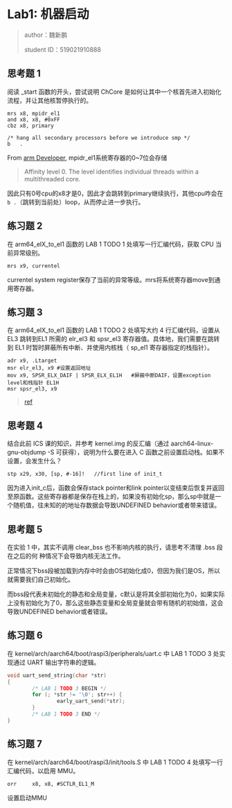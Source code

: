 # Lab1: 机器启动

> author：魏新鹏
>
> student ID：519021910888

## 思考题 1

阅读 _start 函数的开头，尝试说明 ChCore 是如何让其中⼀个核⾸先进⼊初始化流程，并让其他核暂停执⾏的。

```assembly
mrs	x8, mpidr_el1
and	x8, x8,	#0xFF
cbz	x8, primary

/* hang all secondary processors before we introduce smp */
b 	.
```

From [arm Developer](https://developer.arm.com/documentation/100403/0301/register-descriptions/aarch64-system-registers/mpidr-el1--multiprocessor-affinity-register--el1?lang=en), mpidr_el1系统寄存器的0~7位会存储

> Affinity level 0. The level identifies individual threads within a multithreaded core. 

因此只有0号cpu的x8才是0，因此才会跳转到primary继续执行，其他cpu咋会在`b .`（跳转到当前处）loop，从而停止进一步执行。

## 练习题 2

在 arm64_elX_to_el1 函数的 LAB 1 TODO 1 处填写⼀⾏汇编代码，获取 CPU 当前异常级别。

`mrs x9, currentel`

currentel system register保存了当前的异常等级。mrs将系统寄存器move到通用寄存器。

## 练习题 3

在 arm64_elX_to_el1 函数的 LAB 1 TODO 2 处填写⼤约 4 ⾏汇编代码，设置从 EL3 跳转到EL1 所需的 elr_el3 和 spsr_el3 寄存器值。具体地，我们需要在跳转到 EL1 时暂时屏蔽所有中断、并使⽤内核栈（ sp_el1 寄存器指定的栈指针）。

```assembly
adr x9, .Ltarget
msr elr_el3, x9	#设置返回地址
mov x9, SPSR_ELX_DAIF | SPSR_ELX_EL1H	#屏蔽中断DAIF，设置exception level和栈指针 EL1H
msr spsr_el3, x9
```

> [ref](https://developer.arm.com/documentation/ddi0595/2021-06/AArch64-Registers/SPSR-EL3--Saved-Program-Status-Register--EL3-#:~:text=architecturally%20UNKNOWN%20value.-,M%5B3%3A0%5D%2C%20bits%20%5B3%3A0%5D,-AArch64%20Exception%20level)

## 思考题 4

结合此前 ICS 课的知识，并参考 kernel.img 的反汇编（通过 aarch64-linux-gnu-objdump -S 可获得），说明为什么要在进⼊ C 函数之前设置启动栈。如果不设置，会发⽣什么？

```assembly
stp	x29, x30, [sp, #-16]!	//first line of init_t
```

因为进入init_c后，函数会保存stack pointer和link pointer以变结束后恢复并返回至原函数。这些寄存器都是保存在栈上的，如果没有初始化sp，那么sp中就是一个随机值，往未知的的地址存数据会导致UNDEFINED behavior或者带来错误。

## 思考题 5

在实验 1 中，其实不调⽤ clear_bss 也不影响内核的执⾏，请思考不清理 .bss 段在之后的何
种情况下会导致内核⽆法⼯作。

正常情况下bss段被加载到内存中时会由OS初始化成0，但因为我们是OS，所以就需要我们自己初始化。

而bss段代表未初始化的静态和全局变量，c默认是将其全部初始化为0，如果实际上没有初始化为了0，那么这些静态变量和全局变量就会带有随机的初始值，这会导致UNDEFINED behavior或者错误。

## 练习题 6

在 kernel/arch/aarch64/boot/raspi3/peripherals/uart.c 中 LAB 1 TODO 3 处实现通过 UART 输出字符串的逻辑。

```c
void uart_send_string(char *str)
{
        /* LAB 1 TODO 3 BEGIN */
        for (; *str != '\0'; str++) {
                early_uart_send(*str);
        }
        /* LAB 1 TODO 3 END */
}
```

## 练习题 7

在 kernel/arch/aarch64/boot/raspi3/init/tools.S 中 LAB 1 TODO 4 处填写⼀⾏汇编代码，以启⽤ MMU。

`orr     x8, x8, #SCTLR_EL1_M`

设置启动MMU